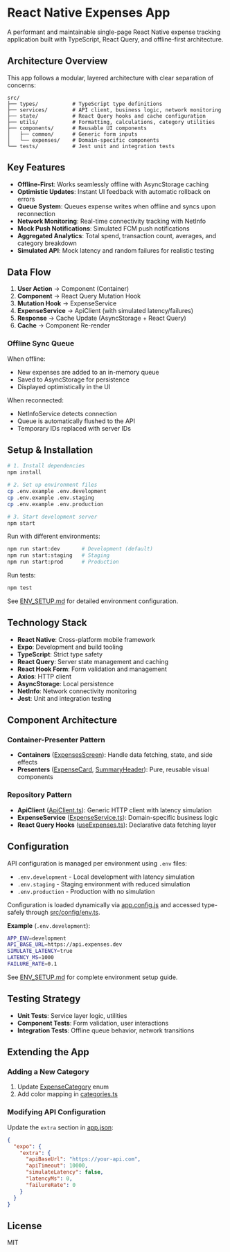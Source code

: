 # React Native Expenses App

A performant and maintainable single-page React Native expense tracking application built with TypeScript, React Query, and offline-first architecture.

## Architecture Overview

This app follows a modular, layered architecture with clear separation of concerns:

```
src/
├── types/           # TypeScript type definitions
├── services/        # API client, business logic, network monitoring
├── state/           # React Query hooks and cache configuration
├── utils/           # Formatting, calculations, category utilities
├── components/      # Reusable UI components
│   ├── common/      # Generic form inputs
│   └── expenses/    # Domain-specific components
└── tests/           # Jest unit and integration tests
```

## Key Features

- **Offline-First**: Works seamlessly offline with AsyncStorage caching
- **Optimistic Updates**: Instant UI feedback with automatic rollback on errors
- **Queue System**: Queues expense writes when offline and syncs upon reconnection
- **Network Monitoring**: Real-time connectivity tracking with NetInfo
- **Mock Push Notifications**: Simulated FCM push notifications
- **Aggregated Analytics**: Total spend, transaction count, averages, and category breakdown
- **Simulated API**: Mock latency and random failures for realistic testing

## Data Flow

1. **User Action** → Component (Container)
2. **Component** → React Query Mutation Hook
3. **Mutation Hook** → ExpenseService
4. **ExpenseService** → ApiClient (with simulated latency/failures)
5. **Response** → Cache Update (AsyncStorage + React Query)
6. **Cache** → Component Re-render

### Offline Sync Queue

When offline:
- New expenses are added to an in-memory queue
- Saved to AsyncStorage for persistence
- Displayed optimistically in the UI

When reconnected:
- NetInfoService detects connection
- Queue is automatically flushed to the API
- Temporary IDs replaced with server IDs

## Setup & Installation

```bash
# 1. Install dependencies
npm install

# 2. Set up environment files
cp .env.example .env.development
cp .env.example .env.staging
cp .env.example .env.production

# 3. Start development server
npm start
```

Run with different environments:
```bash
npm run start:dev       # Development (default)
npm run start:staging   # Staging
npm run start:prod      # Production
```

Run tests:
```bash
npm test
```

See [ENV_SETUP.md](ENV_SETUP.md) for detailed environment configuration.

## Technology Stack

- **React Native**: Cross-platform mobile framework
- **Expo**: Development and build tooling
- **TypeScript**: Strict type safety
- **React Query**: Server state management and caching
- **React Hook Form**: Form validation and management
- **Axios**: HTTP client
- **AsyncStorage**: Local persistence
- **NetInfo**: Network connectivity monitoring
- **Jest**: Unit and integration testing

## Component Architecture

### Container-Presenter Pattern

- **Containers** ([ExpensesScreen](app/expenses/index.tsx)): Handle data fetching, state, and side effects
- **Presenters** ([ExpenseCard](src/components/expenses/ExpenseCard.tsx), [SummaryHeader](src/components/expenses/SummaryHeader.tsx)): Pure, reusable visual components

### Repository Pattern

- **ApiClient** ([ApiClient.ts](src/services/ApiClient.ts)): Generic HTTP client with latency simulation
- **ExpenseService** ([ExpenseService.ts](src/services/ExpenseService.ts)): Domain-specific business logic
- **React Query Hooks** ([useExpenses.ts](src/state/useExpenses.ts)): Declarative data fetching layer

## Configuration

API configuration is managed per environment using `.env` files:

- `.env.development` - Local development with latency simulation
- `.env.staging` - Staging environment with reduced simulation
- `.env.production` - Production with no simulation

Configuration is loaded dynamically via [app.config.js](app.config.js) and accessed type-safely through [src/config/env.ts](src/config/env.ts).

**Example** (`.env.development`):
```bash
APP_ENV=development
API_BASE_URL=https://api.expenses.dev
SIMULATE_LATENCY=true
LATENCY_MS=1000
FAILURE_RATE=0.1
```

See [ENV_SETUP.md](ENV_SETUP.md) for complete environment setup guide.

## Testing Strategy

- **Unit Tests**: Service layer logic, utilities
- **Component Tests**: Form validation, user interactions
- **Integration Tests**: Offline queue behavior, network transitions

## Extending the App

### Adding a New Category

1. Update [ExpenseCategory](src/types/expense.ts) enum
2. Add color mapping in [categories.ts](src/utils/categories.ts)

### Modifying API Configuration

Update the `extra` section in [app.json](app.json):

```json
{
  "expo": {
    "extra": {
      "apiBaseUrl": "https://your-api.com",
      "apiTimeout": 10000,
      "simulateLatency": false,
      "latencyMs": 0,
      "failureRate": 0
    }
  }
}
```

## License

MIT
